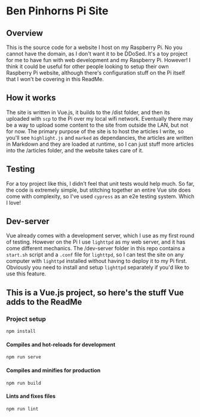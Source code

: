 # Ben Pinhorns Pi Site

## Overview
This is the source code for a website I host on my Raspberry Pi. No you cannot have the domain, as I don't want it to be DDoSed. It's a toy project for me to have fun with web development and my Raspberry Pi. However! I think it could be useful for other people looking to setup their own Raspberry Pi website, although there's configuration stuff on the Pi itself that I won't be covering in this ReadMe.

## How it works
The site is written in Vue.js, it builds to the /dist folder, and then its uploaded with `scp` to the Pi over my local wifi network. Eventually there may be a way to upload some content to the site from outside the LAN, but not for now.
The primary purpose of the site is to host the articles I write, so you'll see `highlight.js` and `marked` as dependancies, the articles are written in Markdown and they are loaded at runtime, so I can just stuff more articles into the /articles folder, and the website takes care of it.

## Testing
For a toy project like this, I didn't feel that unit tests would help much. So far, the code is extremely simple, but stitching together an entire Vue site does come with complexity, so I've used `cypress` as an e2e testing system. Which I love!

## Dev-server
Vue already comes with a development server, which I use as my first round of testing. However on the Pi I use `lighttpd` as my web server, and it has come different mechanics. The /dev-server folder in this repo contains a `start.sh` script and a `.conf` file for `lighttpd`, so I can test the site on any computer with `lighttpd` installed without having to deploy it to my Pi first. Obviously you need to install and setup `lighttpd` separately if you'd like to use this feature.

## This is a Vue.js project, so here's the stuff Vue adds to the ReadMe

### Project setup
```
npm install
```

#### Compiles and hot-reloads for development
```
npm run serve
```

#### Compiles and minifies for production
```
npm run build
```

#### Lints and fixes files
```
npm run lint
```


